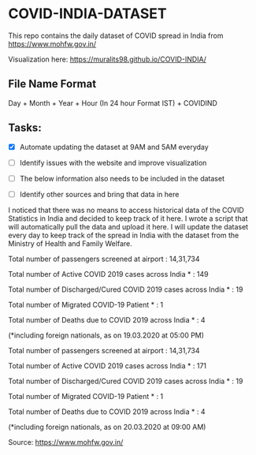 # COVID-INDIA-DATASET
This repo contains the daily dataset of COVID spread in India from https://www.mohfw.gov.in/

Visualization here: https://muralits98.github.io/COVID-INDIA/

## File Name Format
Day + Month + Year + Hour (In 24 hour Format IST) + COVIDIND


## Tasks:

- [X] Automate updating the dataset at 9AM and 5AM everyday

- [ ] Identify issues with the website and improve visualization

- [ ] The below information also needs to be included in the dataset

- [ ] Identify other sources and bring that data in here



I noticed that there was no means to access historical data of the COVID Statistics in India and decided to keep track of it here. I wrote a script that will automatically pull the data and upload it here. I will update the dataset every day to keep track of the spread in India with the dataset from the Ministry of Health and Family Welfare.

Total number of passengers screened at airport : 14,31,734

Total number of Active COVID 2019 cases across India * : 149

Total number of Discharged/Cured COVID 2019 cases across India * : 19

Total number of Migrated COVID-19 Patient * : 1

Total number of Deaths due to COVID 2019 across India * : 4

(*including foreign nationals, as on 19.03.2020 at 05:00 PM)

Total number of passengers screened at airport : 14,31,734

Total number of Active COVID 2019 cases across India * : 171

Total number of Discharged/Cured COVID 2019 cases across India * : 19

Total number of Migrated COVID-19 Patient * : 1

Total number of Deaths due to COVID 2019 across India * : 4

(*including foreign nationals, as on 20.03.2020 at 09:00 AM)

Source: https://www.mohfw.gov.in/
